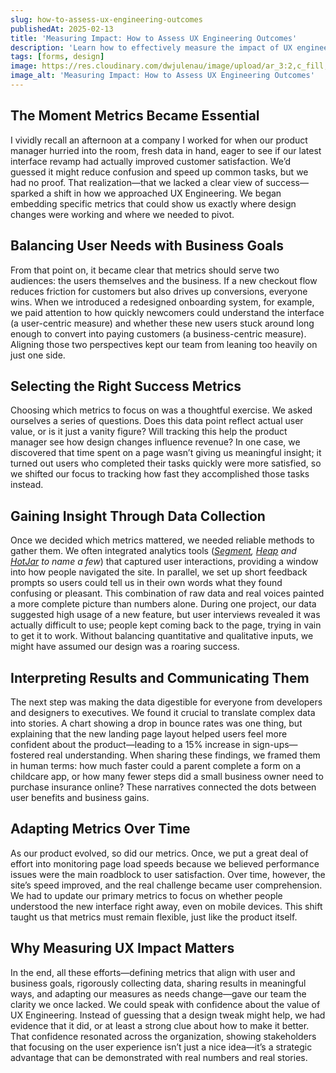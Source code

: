 ```yaml
---
slug: how-to-assess-ux-engineering-outcomes
publishedAt: 2025-02-13
title: 'Measuring Impact: How to Assess UX Engineering Outcomes'
description: 'Learn how to effectively measure the impact of UX engineering on user experience and business goals. Discover the importance of defining success metrics, collecting data, and communicating results to stakeholders.'
tags: [forms, design]
image: https://res.cloudinary.com/dwjulenau/image/upload/ar_3:2,c_fill,dpr_auto,f_auto,fl_progressive,q_auto/v1743962937/josh-portfolio/assets_task_01jr64g84beg6t7tcdqqkhzccc_img_0.webp
image_alt: 'Measuring Impact: How to Assess UX Engineering Outcomes'
---
```


## The Moment Metrics Became Essential
I vividly recall an afternoon at <span class="text-mono">a company I worked for</span> when our product manager hurried into the room, fresh data in hand, eager to see if our latest interface revamp had actually improved customer satisfaction. We’d guessed it might reduce confusion and speed up common tasks, but we had no proof. That realization—that we lacked a clear view of success—sparked a shift in how we approached UX Engineering. We began embedding specific metrics that could show us exactly where design changes were working and where we needed to pivot.

## Balancing User Needs with Business Goals
From that point on, it became clear that metrics should serve two audiences: the users themselves and the business. If a new checkout flow reduces friction for customers but also drives up conversions, everyone wins. When we introduced a redesigned onboarding system, for example, we paid attention to how quickly newcomers could understand the interface (a user-centric measure) and whether these new users stuck around long enough to convert into paying customers (a business-centric measure). Aligning those two perspectives kept our team from leaning too heavily on just one side.

## Selecting the Right Success Metrics
Choosing which metrics to focus on was a thoughtful exercise. We asked ourselves a series of questions. Does this data point reflect actual user value, or is it just a vanity figure? Will tracking this help the product manager see how design changes influence revenue? In one case, we discovered that time spent on a page wasn’t giving us meaningful insight; it turned out users who completed their tasks quickly were more satisfied, so we shifted our focus to tracking how fast they accomplished those tasks instead.

## Gaining Insight Through Data Collection
Once we decided which metrics mattered, we needed reliable methods to gather them. We often integrated analytics tools (<i><a href="https://segment.com/" target="_blank" rel="nofollow">Segment</a>, <a href="https://www.heap.io/" target="_blank" rel="nofollow">Heap</a> and <a href="https://www.hotjar.com/" target="_blank" rel="nofollow">HotJar</a> to name a few</i>) that captured user interactions, providing a window into how people navigated the site. In parallel, we set up short feedback prompts so users could tell us in their own words what they found confusing or pleasant. This combination of raw data and real voices painted a more complete picture than numbers alone. During one project, our data suggested high usage of a new feature, but user interviews revealed it was actually difficult to use; people kept coming back to the page, trying in vain to get it to work. Without balancing quantitative and qualitative inputs, we might have assumed our design was a roaring success.

## Interpreting Results and Communicating Them
The next step was making the data digestible for everyone from developers and designers to executives. We found it crucial to translate complex data into stories. A chart showing a drop in bounce rates was one thing, but explaining that the new landing page layout helped users feel more confident about the product—leading to a 15% increase in sign-ups—fostered real understanding. When sharing these findings, we framed them in human terms: how much faster could a parent complete a form on a childcare app, or how many fewer steps did a small business owner need to purchase insurance online? These narratives connected the dots between user benefits and business gains.

## Adapting Metrics Over Time
As our product evolved, so did our metrics. Once, we put a great deal of effort into monitoring page load speeds because we believed performance issues were the main roadblock to user satisfaction. Over time, however, the site’s speed improved, and the real challenge became user comprehension. We had to update our primary metrics to focus on whether people understood the new interface right away, even on mobile devices. This shift taught us that metrics must remain flexible, just like the product itself.

## Why Measuring UX Impact Matters
In the end, all these efforts—defining metrics that align with user and business goals, rigorously collecting data, sharing results in meaningful ways, and adapting our measures as needs change—gave our team the clarity we once lacked. We could speak with confidence about the value of UX Engineering. Instead of guessing that a design tweak might help, we had evidence that it did, or at least a strong clue about how to make it better. That confidence resonated across the organization, showing stakeholders that focusing on the user experience isn’t just a nice idea—it’s a strategic advantage that can be demonstrated with real numbers and real stories.
